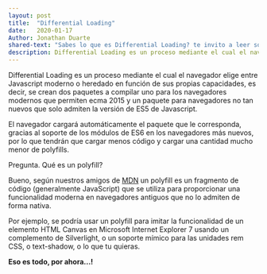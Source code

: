 ```yaml
---
layout: post
title:  "Differential Loading"
date:   2020-01-17
Author: Jonathan Duarte
shared-text: "Sabes lo que es Differential Loading? te invito a leer sobre el tema en:"
description: Differential Loading es un proceso mediante el cual el navegador elige entre Javascript moderno o heredado en función de sus propias capacidades, es decir, se crean dos paquetes a compilar uno para los navegadores modernos que permiten ecma 2015 y un paquete para navegadores no tan nuevos que solo admiten la versión de ES5 de Javascript.
---
```



Differential Loading es un proceso mediante el cual el navegador elige entre Javascript moderno o heredado en función de sus propias capacidades, es decir, se crean dos paquetes a compilar uno para los navegadores modernos que permiten ecma 2015 y un paquete para navegadores no tan nuevos que solo admiten la versión de ES5 de Javascript.

El navegador cargará automáticamente el paquete que le corresponda, gracias al soporte de los módulos de ES6 en los navegadores más nuevos, por lo que tendrán que cargar menos código y cargar una cantidad mucho menor de polyfills.

Pregunta. Qué es un polyfill?

Bueno, según nuestros amigos de [MDN][1] un polyfill es un fragmento de código (generalmente JavaScript) que se utiliza para proporcionar una funcionalidad moderna en navegadores antiguos que no lo admiten de forma nativa.

Por ejemplo, se podría usar un polyfill para imitar la funcionalidad de un elemento HTML Canvas en Microsoft Internet Explorer 7 usando un complemento de Silverlight, o un soporte mímico para las unidades rem CSS, o text-shadow, o lo que tu quieras.


__Eso es todo, por ahora...!__

[1]: https://developer.mozilla.org/es/docs/Glossary/Polyfill